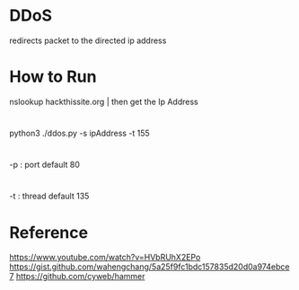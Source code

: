 # DDoS
redirects packet to the directed ip address

# How to Run
nslookup hackthissite.org
| then get the Ip Address
#
python3 ./ddos.py -s ipAddress -t 155

#
-p : port default 80
#
-t : thread default 135

# Reference
https://www.youtube.com/watch?v=HVbRUhX2EPo
https://gist.github.com/wahengchang/5a25f9fc1bdc157835d20d0a974ebce7
https://github.com/cyweb/hammer
